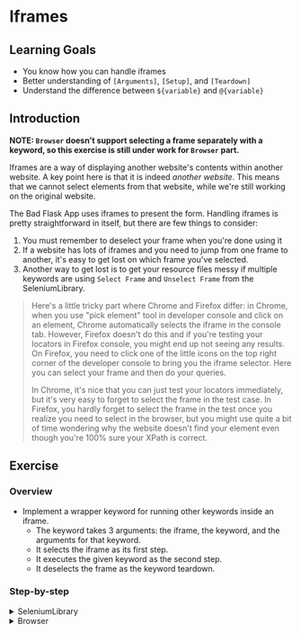 # Iframes

## Learning Goals

- You know how you can handle iframes
- Better understanding of `[Arguments]`, `[Setup]`, and `[Teardown]`
- Understand the difference between `${variable}` and `@{variable}`

## Introduction

**NOTE: `Browser` doesn't support selecting a frame separately with a keyword,
so this exercise is still under work for `Browser` part.**

Iframes are a way of displaying another website's contents
within another website. A key point here is that it is indeed _another website_.
This means that we cannot select elements from that website, while we're still
working on the original website.

The Bad Flask App uses iframes to present the form. Handling iframes is pretty straightforward
in itself, but there are few things to consider:

1. You must remember to deselect your frame when you're done using it
2. If a website has lots of iframes and you need to jump from one frame to another, it's
easy to get lost on which frame you've selected.
3. Another way to get lost is to get your resource files messy if multiple keywords are
using `Select Frame` and `Unselect Frame` from the SeleniumLibrary.

> Here's a little tricky part where Chrome and Firefox differ: in Chrome, when
> you use "pick element" tool in developer console and click on an element,
> Chrome automatically selects the iframe in the console tab. However, Firefox
> doesn't do this and if you're testing your locators in Firefox console, you
> might end up not seeing any results. On Firefox, you need to click one of the
> little icons on the top right corner of the developer console to bring you the
> iframe selector. Here you can select your frame and then do your queries.
>
> In Chrome, it's nice that you can just test your
> locators immediately, but it's very easy to forget to select the frame in the
> test case. In Firefox, you hardly forget to select the frame in the test once
> you realize you need to select in the browser, but you might use quite a bit of
> time wondering why the website doesn't find your element even though you're
> 100% sure your XPath is correct.

## Exercise

### Overview

- Implement a wrapper keyword for running other keywords inside an iframe.
  - The keyword takes 3 arguments: the iframe, the keyword, and the arguments for that keyword.
  - It selects the iframe as its first step.
  - It executes the given keyword as the second step.
  - It deselects the frame as the keyword teardown.

### Step-by-step

<details>
  <summary>SeleniumLibrary</summary>

**Write a keyword that runs any keyword in an iframe and deselects the frame.**

In order to keep our resource file tidy, let's implement a keyword to work as a wrapper for
our iframes. Then, we can simply call that keyword whenever we want to run something inside
and iframe and be assured the frame won't be selected afterwards. For starters, we can define
our keyword and simply make it call `Select Frame` and `Unselect Frame`.

- Create a keyword called `Run Inside Iframe` and make it run `Select Frame` and `Unselect Frame`
in succession.

So far, our keyword doesn't really do anything. First, we need to know the frame we want to select
and pass it as an argument to our keyword. The iframe does have an `id` this time, but it not
really useful as the latter part is randomly generated numbers. So, we're going to use XPaths again.
We notice there are two iframes on the website, but one of them is hidden. What's more, they have the
same `src` attribute. If we take a closer look at the parent `div` element of both iframes, we notice
that the iframe we want to use _doesn't_ have the `hidden` class.

Just like with checking that an element attribute contains some value, we can check if an element
attribute doesn't contain some value. We can do this by using the `not()` wrapper around our `contains()`
wrapper, like this `//div[not(contains(@class,'hidden'))]/iframe`. Let's store our XPath into a variable again.

- Create a variable for the XPath of the iframe.

In most cases we might want to change iframes when we're testing. We want to be able to use our
`Run Inside Iframe` keyword in all possible frames in our website, so we should specify the frame
as an argument for our keyword. Furthermore, our keyword still doesn't really _do_ anything. We want
it to be able to run _any_ keyword with _any_ arguments it might have.

The keyword is farly easy to handle with a single variable. However, our issues begin when our
keyword takes 0-n arguments and our keyword should be able to handle all situations.

In order to handle a varying amount of arguments we can use the `@{variable}` notation. Let's
consider the following list:

```robot
${my_list}=     Create List     Mickey      Mouse       Donald      Duck
```

When we use `${my_list}`, we are referring to the list _object_, meaning `["Mickey",
"Mouse", "Donald", "Duck"]`. However, when we use `@{my_list}`, we are referring to the list
_values_, meaning `Mickey`, `Mouse`, `Donald`, and `Duck` individually.
The best part of using `@{my_list}` is that it works even if the list is empty and it works with
a list with any amount of values as well. For example, if our keyword takes `${my_list}` as
an argument, it assumes there is a value for that argument. However, if we provide `@{my_list}`,
_we don't need to give it a value_.

Great, we now know that we need to specify our `frame`, `keyword` and `arguments` to our keyword
and we now _how_ to specify them. Let's add those to our keyword.

- Add `[Arguments]` to your `Run Inside Iframe` keyword and make it take three arguments: `frame`,
`keyword`, and the _values_ of `arguments` list.
- Specify the `frame` variable as an argument for the `Select Frame` keyword.

> :bulb: `@{arguments}` _must_ be the last argument for your keyword.
>
> Keywords can also take arguments in dictionary format (`key1=value1`, `key2=value2`, etc.). We
could handle those by using `&{kwargs}` format, but we're going to ignore that for now.

Now the keyword we want to run is a variable. We can't directly call `${keyword}` in Robot. We need
to wrap that in a `Run Keyword` call, so let's add a call for our keyword between our frame
selection and deselection.

- Call `Run Keyword` to run your argument `keyword` between selecting and deselecting a frame.

Our keyword will now select a frame, run a keyword, and finally deselect a frame. But what if
our keyword fails before it reaches `Unselect Frame`? We would be stuck inside our iframe and
our test would have no idea how to behave. after that. Just like test cases, keywords can also
have a separate `Setup` and `Teardown` specified by `[Setup]` and `[Teardown]` respectively.

Just to make sure our keyword always cleans up after itself, we should change frame deselection into
a keyword teardown.

- Add `[Teardown]` to `Unselect Frame`. Remember to have at least 2 spaces between your teardown
and keyword.

> We can also specify a `[Return]` value and a custom `[Timeout]` for your keywords, but we're not
> going to into depth about those here.
>
> Even though Robot Framework supports writing keyword documentation, arguments, timeout, setup, teardown,
> and return value in any order we choose, it's a good idea to have those in an order that makes sense.
>
> E.g.
>
> ```robot
> My Keyword
>    [Documentation]
>    [Arguments]
>    [Timeout]
>    [Setup]
>    # Actual keyword functionality
>    [Teardown]
>    [Return]
> ```

</details>

<details>
  <summary>Browser</summary>

**TODO:** Browser library doesn't have support for selecting a frame separately. Redesign exercise
for Browser library.

</details>
